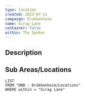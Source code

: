 ```yaml
---
type: location
created: 2023-07-11
campaign: Drakkenheim
name: Scrag Lane
container: false
within: The Spokes
---
```


## Description


## Sub Areas/Locations

```dataview
LIST
FROM "DND - Drakkenheim/Locations"
WHERE within = "Scrag Lane"
```

